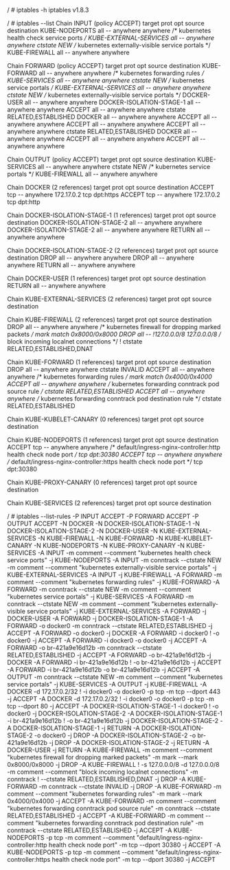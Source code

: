 / # iptables -h
iptables v1.8.3



/ # iptables   --list
Chain INPUT (policy ACCEPT)
target     prot opt source               destination
KUBE-NODEPORTS  all  --  anywhere             anywhere             /* kubernetes health check service ports */
KUBE-EXTERNAL-SERVICES  all  --  anywhere             anywhere             ctstate NEW /* kubernetes externally-visible service portals */
KUBE-FIREWALL  all  --  anywhere             anywhere

Chain FORWARD (policy ACCEPT)
target     prot opt source               destination
KUBE-FORWARD  all  --  anywhere             anywhere             /* kubernetes forwarding rules */
KUBE-SERVICES  all  --  anywhere             anywhere             ctstate NEW /* kubernetes service portals */
KUBE-EXTERNAL-SERVICES  all  --  anywhere             anywhere             ctstate NEW /* kubernetes externally-visible service portals */
DOCKER-USER  all  --  anywhere             anywhere
DOCKER-ISOLATION-STAGE-1  all  --  anywhere             anywhere
ACCEPT     all  --  anywhere             anywhere             ctstate RELATED,ESTABLISHED
DOCKER     all  --  anywhere             anywhere
ACCEPT     all  --  anywhere             anywhere
ACCEPT     all  --  anywhere             anywhere
ACCEPT     all  --  anywhere             anywhere             ctstate RELATED,ESTABLISHED
DOCKER     all  --  anywhere             anywhere
ACCEPT     all  --  anywhere             anywhere
ACCEPT     all  --  anywhere             anywhere

Chain OUTPUT (policy ACCEPT)
target     prot opt source               destination
KUBE-SERVICES  all  --  anywhere             anywhere             ctstate NEW /* kubernetes service portals */
KUBE-FIREWALL  all  --  anywhere             anywhere

Chain DOCKER (2 references)
target     prot opt source               destination
ACCEPT     tcp  --  anywhere             172.17.0.2           tcp dpt:https
ACCEPT     tcp  --  anywhere             172.17.0.2           tcp dpt:http

Chain DOCKER-ISOLATION-STAGE-1 (1 references)
target     prot opt source               destination
DOCKER-ISOLATION-STAGE-2  all  --  anywhere             anywhere
DOCKER-ISOLATION-STAGE-2  all  --  anywhere             anywhere
RETURN     all  --  anywhere             anywhere

Chain DOCKER-ISOLATION-STAGE-2 (2 references)
target     prot opt source               destination
DROP       all  --  anywhere             anywhere
DROP       all  --  anywhere             anywhere
RETURN     all  --  anywhere             anywhere

Chain DOCKER-USER (1 references)
target     prot opt source               destination
RETURN     all  --  anywhere             anywhere

Chain KUBE-EXTERNAL-SERVICES (2 references)
target     prot opt source               destination

Chain KUBE-FIREWALL (2 references)
target     prot opt source               destination
DROP       all  --  anywhere             anywhere             /* kubernetes firewall for dropping marked packets */ mark match 0x8000/0x8000
DROP       all  -- !127.0.0.0/8          127.0.0.0/8          /* block incoming localnet connections */ ! ctstate RELATED,ESTABLISHED,DNAT

Chain KUBE-FORWARD (1 references)
target     prot opt source               destination
DROP       all  --  anywhere             anywhere             ctstate INVALID
ACCEPT     all  --  anywhere             anywhere             /* kubernetes forwarding rules */ mark match 0x4000/0x4000
ACCEPT     all  --  anywhere             anywhere             /* kubernetes forwarding conntrack pod source rule */ ctstate RELATED,ESTABLISHED
ACCEPT     all  --  anywhere             anywhere             /* kubernetes forwarding conntrack pod destination rule */ ctstate RELATED,ESTABLISHED

Chain KUBE-KUBELET-CANARY (0 references)
target     prot opt source               destination

Chain KUBE-NODEPORTS (1 references)
target     prot opt source               destination
ACCEPT     tcp  --  anywhere             anywhere             /* default/ingress-nginx-controller:http health check node port */ tcp dpt:30380
ACCEPT     tcp  --  anywhere             anywhere             /* default/ingress-nginx-controller:https health check node port */ tcp dpt:30380

Chain KUBE-PROXY-CANARY (0 references)
target     prot opt source               destination

Chain KUBE-SERVICES (2 references)
target     prot opt source               destination

















/ # iptables --list-rules
-P INPUT ACCEPT
-P FORWARD ACCEPT
-P OUTPUT ACCEPT
-N DOCKER
-N DOCKER-ISOLATION-STAGE-1
-N DOCKER-ISOLATION-STAGE-2
-N DOCKER-USER
-N KUBE-EXTERNAL-SERVICES
-N KUBE-FIREWALL
-N KUBE-FORWARD
-N KUBE-KUBELET-CANARY
-N KUBE-NODEPORTS
-N KUBE-PROXY-CANARY
-N KUBE-SERVICES
-A INPUT -m comment --comment "kubernetes health check service ports" -j KUBE-NODEPORTS
-A INPUT -m conntrack --ctstate NEW -m comment --comment "kubernetes externally-visible service portals" -j KUBE-EXTERNAL-SERVICES
-A INPUT -j KUBE-FIREWALL
-A FORWARD -m comment --comment "kubernetes forwarding rules" -j KUBE-FORWARD
-A FORWARD -m conntrack --ctstate NEW -m comment --comment "kubernetes service portals" -j KUBE-SERVICES
-A FORWARD -m conntrack --ctstate NEW -m comment --comment "kubernetes externally-visible service portals" -j KUBE-EXTERNAL-SERVICES
-A FORWARD -j DOCKER-USER
-A FORWARD -j DOCKER-ISOLATION-STAGE-1
-A FORWARD -o docker0 -m conntrack --ctstate RELATED,ESTABLISHED -j ACCEPT
-A FORWARD -o docker0 -j DOCKER
-A FORWARD -i docker0 ! -o docker0 -j ACCEPT
-A FORWARD -i docker0 -o docker0 -j ACCEPT
-A FORWARD -o br-421a9e16d12b -m conntrack --ctstate RELATED,ESTABLISHED -j ACCEPT
-A FORWARD -o br-421a9e16d12b -j DOCKER
-A FORWARD -i br-421a9e16d12b ! -o br-421a9e16d12b -j ACCEPT
-A FORWARD -i br-421a9e16d12b -o br-421a9e16d12b -j ACCEPT
-A OUTPUT -m conntrack --ctstate NEW -m comment --comment "kubernetes service portals" -j KUBE-SERVICES
-A OUTPUT -j KUBE-FIREWALL
-A DOCKER -d 172.17.0.2/32 ! -i docker0 -o docker0 -p tcp -m tcp --dport 443 -j ACCEPT
-A DOCKER -d 172.17.0.2/32 ! -i docker0 -o docker0 -p tcp -m tcp --dport 80 -j ACCEPT
-A DOCKER-ISOLATION-STAGE-1 -i docker0 ! -o docker0 -j DOCKER-ISOLATION-STAGE-2
-A DOCKER-ISOLATION-STAGE-1 -i br-421a9e16d12b ! -o br-421a9e16d12b -j DOCKER-ISOLATION-STAGE-2
-A DOCKER-ISOLATION-STAGE-1 -j RETURN
-A DOCKER-ISOLATION-STAGE-2 -o docker0 -j DROP
-A DOCKER-ISOLATION-STAGE-2 -o br-421a9e16d12b -j DROP
-A DOCKER-ISOLATION-STAGE-2 -j RETURN
-A DOCKER-USER -j RETURN
-A KUBE-FIREWALL -m comment --comment "kubernetes firewall for dropping marked packets" -m mark --mark 0x8000/0x8000 -j DROP
-A KUBE-FIREWALL ! -s 127.0.0.0/8 -d 127.0.0.0/8 -m comment --comment "block incoming localnet connections" -m conntrack ! --ctstate RELATED,ESTABLISHED,DNAT -j DROP
-A KUBE-FORWARD -m conntrack --ctstate INVALID -j DROP
-A KUBE-FORWARD -m comment --comment "kubernetes forwarding rules" -m mark --mark 0x4000/0x4000 -j ACCEPT
-A KUBE-FORWARD -m comment --comment "kubernetes forwarding conntrack pod source rule" -m conntrack --ctstate RELATED,ESTABLISHED -j ACCEPT
-A KUBE-FORWARD -m comment --comment "kubernetes forwarding conntrack pod destination rule" -m conntrack --ctstate RELATED,ESTABLISHED -j ACCEPT
-A KUBE-NODEPORTS -p tcp -m comment --comment "default/ingress-nginx-controller:http health check node port" -m tcp --dport 30380 -j ACCEPT
-A KUBE-NODEPORTS -p tcp -m comment --comment "default/ingress-nginx-controller:https health check node port" -m tcp --dport 30380 -j ACCEPT
